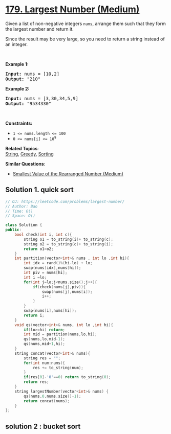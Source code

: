 # [179. Largest Number (Medium)](https://leetcode.com/problems/largest-number/)

<p>Given a list of non-negative integers <code>nums</code>, arrange them such that they form the largest number and return it.</p>

<p>Since the result may be very large, so you need to return a string instead of an integer.</p>

<p>&nbsp;</p>
<p><strong>Example 1:</strong></p>

<pre><strong>Input:</strong> nums = [10,2]
<strong>Output:</strong> "210"
</pre>

<p><strong>Example 2:</strong></p>

<pre><strong>Input:</strong> nums = [3,30,34,5,9]
<strong>Output:</strong> "9534330"
</pre>

<p>&nbsp;</p>
<p><strong>Constraints:</strong></p>

<ul>
	<li><code>1 &lt;= nums.length &lt;= 100</code></li>
	<li><code>0 &lt;= nums[i] &lt;= 10<sup>9</sup></code></li>
</ul>


**Related Topics**:  
[String](https://leetcode.com/tag/string/), [Greedy](https://leetcode.com/tag/greedy/), [Sorting](https://leetcode.com/tag/sorting/)

**Similar Questions**:
* [Smallest Value of the Rearranged Number (Medium)](https://leetcode.com/problems/smallest-value-of-the-rearranged-number/)

## Solution 1. quick sort

```cpp
// OJ: https://leetcode.com/problems/largest-number/
// Author: Bao
// Time: O()
// Space: O()

class Solution {
public:
    bool check(int i, int c){
        string o1 = to_string(i)+ to_string(c);
        string o2 = to_string(c)+ to_string(i);
        return o1>o2;
    }
    int partition(vector<int>& nums , int lo ,int hi){
        int idx = rand()%(hi-lo) + lo;
        swap(nums[idx],nums[hi]);
        int piv = nums[hi];
        int i =lo;
        for(int j=lo;j<nums.size();j++){
            if(check(nums[j],piv)){
                swap(nums[j],nums[i]);
                i++;
            }
        }
        swap(nums[i],nums[hi]);
        return i;
    }
    void qs(vector<int>& nums, int lo ,int hi){
        if(lo>=hi) return;
        int mid = partition(nums,lo,hi);
        qs(nums,lo,mid-1);
        qs(nums,mid+1,hi);
    }
    string concat(vector<int>& nums){
        string res = "";
        for(int num:nums){
            res += to_string(num);
        }
        if(res[0]-'0'==0) return to_string(0);
        return res;
    }
    string largestNumber(vector<int>& nums) {
        qs(nums,0,nums.size()-1);        
        return concat(nums);
    }
};
```


## solution 2 : bucket sort

